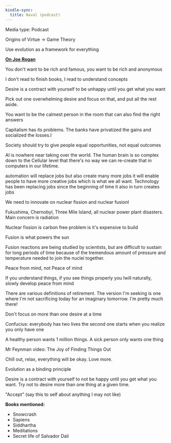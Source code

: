 ```yaml
---
kindle-sync:
  title: Naval (podcast)
---
```

Media type: Podcast

Origins of Virtue -> Game Theory

Use evolution as a framework for everything

**[On Joe Rogan](about:blank#On%20Joe%20Rogan)**

You don't want to be rich and famous, you want to be rich and anonymous

I don't read to finish books, I read to understand concepts

Desire is a contract with yourself to be unhappy until you get what you want

Pick out one overwhelming desire and focus on that, and put all the rest aside.

You want to be the calmest person in the room that can also find the right answers

Capitalism has its problems. The banks have privatized the gains and socialized the losses.I

Society should try to give people equal opportunities, not equal outcomes

AI is nowhere near taking over the world. The human brain is so complex down to the Cellular level that there's no way we can re-create that in computers in our lifetime.

automation will replace jobs but also create many more jobs it will enable people to have more creative jobs which is what we all want. Technology has been replacing jobs since the beginning of time it also in turn creates jobs

We need to innovate on nuclear fission and nuclear fusionI

Fukushima, Chernobyl, Three Mile Island, all nuclear power plant disasters. Main concern is radiation

Nuclear fission is carbon free problem is it's expensive to build

Fusion is what powers the sun

Fusion reactions are being studied by scientists, but are difficult to sustain for long periods of time because of the tremendous amount of pressure and temperature needed to join the nuclei together.

Peace from mind, not Peace of mind

If you understand things, if you see things properly you Iwill naturally, slowly develop peace from mind

There are various definitions of retirement. The version I'm seeking is one where I'm not sacrificing today for an imaginary tomorrow. I'm pretty much there!

Don't focus on more than one desire at a time

Confucius: everybody has two lives the second one starts when you realize you only have one

A healthy person wants 1 million things. A sick person only wants one thing

Mr Feynman video: The Joy of Finding Things Out

Chill out, relax, everything will be okay. Love more.

Evolution as a binding principle

Desire is a contract with yourself to not be happy until you get what you want. Try not to desire more than one thing at a given time.

"Accept" (say this to self about anything I may not like)

**Books mentioned:**

- Snowcrash
- Sapiens
- Siddhartha
- Meditations
- Secret life of Salvador Dali
